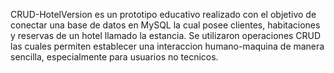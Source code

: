 CRUD-HotelVersion es un prototipo educativo realizado con el objetivo de conectar una base de datos en MySQL
la cual posee clientes, habitaciones y reservas de un hotel llamado la estancia.
Se utilizaron operaciones CRUD las cuales permiten establecer una interaccion humano-maquina de manera sencilla, especialmente para usuarios no tecnicos.
